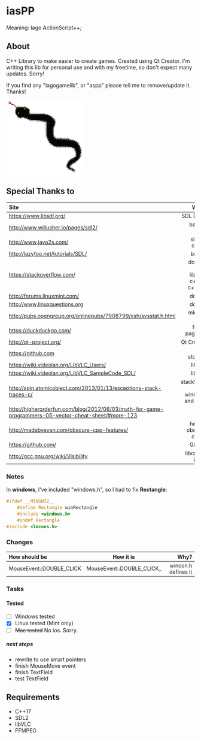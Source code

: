 # iasPP

Meaning: Iago ActionScript++;

## About

C++ Library to make easier to create games. Created using Qt Creator. I'm writing this lib for personal use and with my freetime, so don't expect many updates. Sorry!

If you find any "iagogamelib", or "aspp" please tell me to remove/update it. Thanks!

![iaspp](asp.png)

## Special Thanks to

| Site | Why? |
| :--- | ---: |
| https://www.libsdl.org/ | SDL ( S2 ) |
| http://www.willusher.io/pages/sdl2/ | basics, c++ |
| http://www.java2s.com/ | simple codes |
| http://lazyfoo.net/tutorials/SDL/ | basics |
| https://stackoverflow.com/ | doubts, sdl2, libVLC, c++, c, c++ etc |
| http://forums.linuxmint.com/ | doubts |
| http://www.linuxquestions.org | doubts |
| http://pubs.opengroup.org/onlinepubs/7908799/xsh/sysstat.h.html | mkdir - linux |
| https://duckduckgo.com/ | found pages :P |
| http://qt-project.org/ | Qt Creator |
| https://github.com | Free storage |
| https://wiki.videolan.org/LibVLC_Users/ | libVLC |
| https://wiki.videolan.org/LibVLC_SampleCode_SDL/ | libVLC |
| http://spin.atomicobject.com/2013/01/13/exceptions-stack-traces-c/ | stacktrace for windows and linux |
| http://higherorderfun.com/blog/2012/06/03/math-for-game-programmers-05-vector-cheat-sheet/#more-123 | math |
| http://madebyevan.com/obscure-cpp-features/ | helpful obscure codes |
| https://github.com/ | GitHub |
| http://gcc.gnu.org/wiki/Visibility | library in Linux |

### Notes

In **windows**, I've included "windows.h", so I had to fix **Rectangle**:

```cpp
#ifdef __MINGW32__
    #define Rectangle winRectangle
    #include <windows.h>
    #undef Rectangle
#include <lmcons.h>
```

### Changes
| How should be | How it is | Why? |
| :------------ | :-------: | ---: |
| MouseEvent::DOUBLE_CLICK | MouseEvent::DOUBLE_CLICK_ | wincon.h  defines it|

### Tasks
#### Tested
- [ ] Windows tested
- [x] Linux tested (Mint only)
- [ ] ~~Mac tested~~ No ios. Sorry.

##### next steps
* rewrite to use smart pointers
* finish MouseMove event
* finish TextField
* test TextField


## Requirements
* C++17
* SDL2
* libVLC
* FFMPEG
